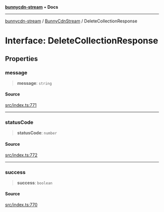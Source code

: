 [**bunnycdn-stream**](../../../README.md) • **Docs**

***

[bunnycdn-stream](../../../globals.md) / [BunnyCdnStream](../README.md) / DeleteCollectionResponse

# Interface: DeleteCollectionResponse

## Properties

### message

> **message**: `string`

#### Source

[src/index.ts:771](https://github.com/dan-online/bunnycdn-stream/blob/d70c6fd/src/index.ts#L771)

***

### statusCode

> **statusCode**: `number`

#### Source

[src/index.ts:772](https://github.com/dan-online/bunnycdn-stream/blob/d70c6fd/src/index.ts#L772)

***

### success

> **success**: `boolean`

#### Source

[src/index.ts:770](https://github.com/dan-online/bunnycdn-stream/blob/d70c6fd/src/index.ts#L770)
